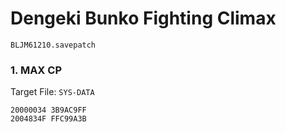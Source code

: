 #  Dengeki Bunko Fighting Climax 

`BLJM61210.savepatch`

### 1. MAX CP

Target File: `SYS-DATA`

```
20000034 3B9AC9FF
2004834F FFC99A3B
```

